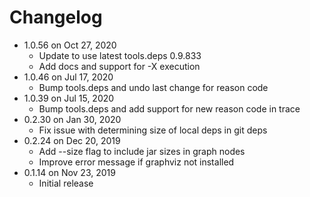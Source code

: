 Changelog
===========

* 1.0.56 on Oct 27, 2020
  * Update to use latest tools.deps 0.9.833
  * Add docs and support for -X execution
* 1.0.46 on Jul 17, 2020
  * Bump tools.deps and undo last change for reason code
* 1.0.39 on Jul 15, 2020
  * Bump tools.deps and add support for new reason code in trace
* 0.2.30 on Jan 30, 2020
  * Fix issue with determining size of local deps in git deps
* 0.2.24 on Dec 20, 2019
  * Add --size flag to include jar sizes in graph nodes
  * Improve error message if graphviz not installed
* 0.1.14 on Nov 23, 2019
  * Initial release 
